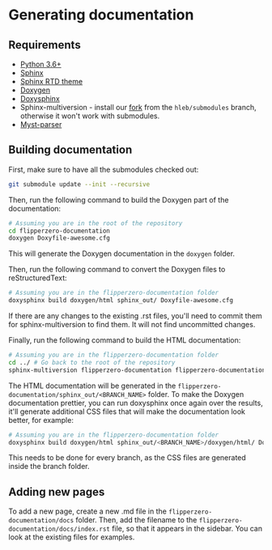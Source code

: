 # Generating documentation

## Requirements

- [Python 3.6+](https://www.python.org/downloads/)
- [Sphinx](https://www.sphinx-doc.org/en/master/usage/installation.html)
- [Sphinx RTD theme](https://sphinx-rtd-theme.readthedocs.io/en/stable/installing.html)
- [Doxygen](https://www.doxygen.nl/download.html)
- [Doxysphinx](https://pypi.org/project/doxysphinx/)
- Sphinx-multiversion - install our [fork](https://github.com/flipperdevices/sphinx-multiversion/tree/hleb/submodules) from the `hleb/submodules` branch, otherwise it won't work with submodules.
- [Myst-parser](https://pypi.org/project/myst-parser/)

## Building documentation

First, make sure to have all the submodules checked out:

```bash
git submodule update --init --recursive
```

Then, run the following command to build the Doxygen part of the documentation:

```bash
# Assuming you are in the root of the repository
cd flipperzero-documentation
doxygen Doxyfile-awesome.cfg
```

This will generate the Doxygen documentation in the `doxygen` folder.

Then, run the following command to convert the Doxygen files to reStructuredText:

```bash
# Assuming you are in the flipperzero-documentation folder
doxysphinx build doxygen/html sphinx_out/ Doxyfile-awesome.cfg
```

If there are any changes to the existing .rst files, you'll need to commit them for sphinx-multiversion to find them. It will not find uncommitted changes.

Finally, run the following command to build the HTML documentation:

```bash
# Assuming you are in the flipperzero-documentation folder
cd ../ # Go back to the root of the repository
sphinx-multiversion flipperzero-documentation flipperzero-documentation/sphinx_out/
```

The HTML documentation will be generated in the `flipperzero-documentation/sphinx_out/<BRANCH_NAME>` folder. To make the Doxygen documentation prettier, you can run doxysphinx once again over the results, it'll generate additional CSS files that will make the documentation look better, for example:

```bash
# Assuming you are in the flipperzero-documentation folder
doxysphinx build doxygen/html sphinx_out/<BRANCH_NAME>/doxygen/html/ Doxyfile-awesome.cfg
```

This needs to be done for every branch, as the CSS files are generated inside the branch folder.

## Adding new pages

To add a new page, create a new .md file in the `flipperzero-documentation/docs` folder. Then, add the filename to the `flipperzero-documentation/docs/index.rst` file, so that it appears in the sidebar. You can look at the existing files for examples.
